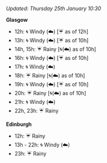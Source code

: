 *Updated: Thursday 25th January 10:30*

**Glasgow**

* 12h: :cyclone: Windy (:cloud:) [:umbrella: as of 12h]
* 13h: :cyclone: Windy (:cloud:) [:umbrella: as of 10h]
* 14h, 15h: :umbrella: Rainy [:cyclone:(:cloud:) as of 10h]
* 16h: :cyclone: Windy (:cloud:) [:umbrella: as of 10h]
* 17h: :cyclone: Windy (:cloud:)
* 18h: :umbrella: Rainy [:cyclone:(:cloud:) as of 10h]
* 19h: :cyclone: Windy (:cloud:) [:umbrella: as of 10h]
* 20h: :umbrella: Rainy [:cyclone:(:cloud:) as of 10h]
* 21h: :cyclone: Windy (:cloud:)
* 22h, 23h: :umbrella: Rainy

**Edinburgh**

* 12h: :umbrella: Rainy
* 13h - 22h: :cyclone: Windy (:cloud:)
* 23h: :umbrella: Rainy
